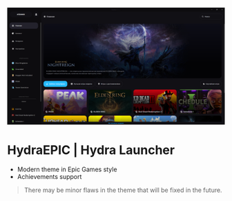 ![HydraEPIC](/themes/HydraEPIC-oylDwv2y/screenshot.png)

# HydraEPIC | Hydra Launcher

- Modern theme in Epic Games style
- Achievements support

> There may be minor flaws in the theme that will be fixed in the future.
